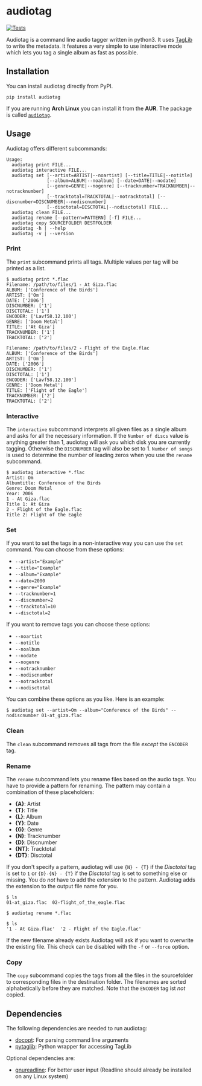 # audiotag
[![Tests](https://github.com/Popkornium18/audiotag/actions/workflows/tests.yml/badge.svg)](https://github.com/Popkornium18/audiotag/actions/workflows/tests.yml)

Audiotag is a command line audio tagger written in python3.
It uses [TagLib](http://taglib.org/) to write the metadata.
It features a very simple to use interactive mode which lets you tag a single album as fast as possible.

## Installation

You can install audiotag directly from PyPI.

```
pip install audiotag
```

If you are running **Arch Linux** you can install it from the **AUR**. The package is called [`audiotag`](https://aur.archlinux.org/packages/audiotag/).

## Usage

Audiotag offers different subcommands:

```
Usage:
  audiotag print FILE...
  audiotag interactive FILE...
  audiotag set [--artist=ARTIST|--noartist] [--title=TITLE|--notitle]
               [--album=ALBUM|--noalbum] [--date=DATE|--nodate]
               [--genre=GENRE|--nogenre] [--tracknumber=TRACKNUMBER|--notracknumber]
               [--tracktotal=TRACKTOTAL|--notracktotal] [--discnumber=DISCNUMBER|--nodiscnumber]
               [--disctotal=DISCTOTAL|--nodisctotal] FILE...
  audiotag clean FILE...
  audiotag rename [--pattern=PATTERN] [-f] FILE...
  audiotag copy SOURCEFOLDER DESTFOLDER
  audiotag -h | --help
  audiotag -v | --version
```

### Print

The `print` subcommand prints all tags.
Multiple values per tag will be printed as a list.

```
$ audiotag print *.flac
Filename: /path/to/files/1 - At Giza.flac
ALBUM: ['Conference of the Birds']
ARTIST: ['Om']
DATE: ['2006']
DISCNUMBER: ['1']
DISCTOTAL: ['1']
ENCODER: ['Lavf58.12.100']
GENRE: ['Doom Metal']
TITLE: ['At Giza']
TRACKNUMBER: ['1']
TRACKTOTAL: ['2']

Filename: /path/to/files/2 - Flight of the Eagle.flac
ALBUM: ['Conference of the Birds']
ARTIST: ['Om']
DATE: ['2006']
DISCNUMBER: ['1']
DISCTOTAL: ['1']
ENCODER: ['Lavf58.12.100']
GENRE: ['Doom Metal']
TITLE: ['Flight of the Eagle']
TRACKNUMBER: ['2']
TRACKTOTAL: ['2']
```

### Interactive

The `interactive` subcommand interprets all given files as a single album and asks for all the necessary information.
If the `Number of discs` value is anything greater than 1, audiotag will ask you which disk you are currently tagging.
Otherwise the `DISCNUMBER` tag will also be set to 1.
`Number of songs` is used to determine the number of leading zeros when you use the `rename` subcommand.

```
$ audiotag interactive *.flac
Artist: Om
Albumtitle: Conference of the Birds
Genre: Doom Metal
Year: 2006
1 - At Giza.flac
Title 1: At Giza
2 - Flight of the Eagle.flac
Title 2: Flight of the Eagle
```

### Set

If you want to set the tags in a non-interactive way you can use the `set` command.
You can choose from these options:

*  `--artist="Example"`
*  `--title="Example"`
*  `--album="Example"`
*  `--date=2000`
*  `--genre="Example"`
*  `--tracknumber=1`
*  `--discnumber=2`
*  `--tracktotal=10`
*  `--disctotal=2`

If you want to remove tags you can choose these options:

*  `--noartist`
*  `--notitle`
*  `--noalbum`
*  `--nodate`
*  `--nogenre`
*  `--notracknumber`
*  `--nodiscnumber`
*  `--notracktotal`
*  `--nodisctotal`

You can combine these options as you like.
Here is an example:

```
$ audiotag set --artist=Om --album="Conference of the Birds" --nodiscnumber 01-at_giza.flac
```

### Clean

The `clean` subcommand removes all tags from the file _except_ the `ENCODER` tag.

### Rename

The `rename` subcommand lets you rename files based on the audio tags.
You have to provide a pattern for renaming.
The pattern may contain a combination of these placeholders:

* **{A}**:  Artist
* **{T}**:  Title
* **{L}**:  Album
* **{Y}**:  Date
* **{G}**:  Genre
* **{N}**:  Tracknumber
* **{D}**:  Discnumber
* **{NT}**:  Tracktotal
* **{DT}**:  Disctotal

If you don't specify a pattern, audiotag will use `{N} - {T}` if the _Disctotal_ tag is set to `1` or `{D}-{N} - {T}` if the _Disctotal_ tag is set to something else or missing.
You do _not_ have to add the extension to the pattern.
Audiotag adds the extension to the output file name for you.

```
$ ls
01-at_giza.flac  02-flight_of_the_eagle.flac

$ audiotag rename *.flac

$ ls
'1 - At Giza.flac'  '2 - Flight of the Eagle.flac'
```

If the new filename already exists Audiotag will ask if you want to overwrite the existing file. This check can be disabled with the `-f` or `--force` option.

### Copy
The `copy` subcommand copies the tags from all the files in the sourcefolder to corresponding files in the destination folder.
The filenames are sorted alphabetically before they are matched.
Note that the `ENCODER` tag ist _not_ copied.

## Dependencies

The following dependencies are needed to run audiotag:

* [docopt](https://pypi.org/project/docopt/): For parsing command line arguments
* [pytaglib](https://pypi.org/project/pytaglib/): Python wrapper for accessing TagLib

Optional dependencies are:
* [gnureadline](https://pypi.org/project/gnureadline/): For better user input (Readline should already be installed on any Linux system)
